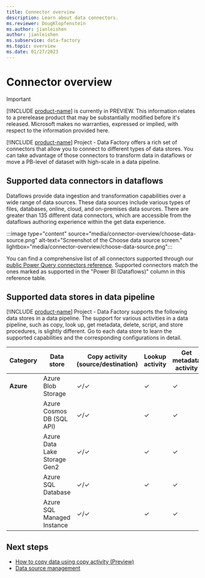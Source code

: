 ```yaml
---
title: Connector overview
description: Learn about data connectors.
ms.reviewer: DougKlopfenstein
ms.author: jianleishen
author: jianleishen
ms.subservice: data-factory
ms.topic: overview 
ms.date: 01/27/2023
---
```


# Connector overview

> [!IMPORTANT]
> [!INCLUDE [product-name](../includes/product-name.md)] is currently in PREVIEW.
> This information relates to a prerelease product that may be substantially modified before it's released. Microsoft makes no warranties, expressed or implied, with respect to the information provided here.

[!INCLUDE [product-name](../includes/product-name.md)] Project - Data Factory offers a rich set of connectors that allow you to connect to different types of data stores. You can take advantage of those connectors to transform data in dataflows or move a PB-level of dataset with high-scale in a data pipeline.

## Supported data connectors in dataflows

Dataflows provide data ingestion and transformation capabilities over a wide range of data sources. These data sources include various types of files, databases, online, cloud, and on-premises data sources. There are greater than 135 different data connectors, which are accessible from the dataflows authoring experience within the get data experience.

:::image type="content" source="media/connector-overview/choose-data-source.png" alt-text="Screenshot of the Choose data source screen." lightbox="media/connector-overview/choose-data-source.png":::

You can find a comprehensive list of all connectors supported through our [public Power Query connectors reference](/power-query/connectors/). Supported connectors match the ones marked as supported in the "Power BI (Dataflows)" column in this reference table.

## Supported data stores in data pipeline

[!INCLUDE [product-name](../includes/product-name.md)] Project - Data Factory supports the following data stores in a data pipeline. The support for various activities in a data pipeline, such as copy, look up, get metadata, delete, script, and store procedures, is slightly different. Go to each data store to learn the supported capabilities and the corresponding configurations in detail.

| **Category** | **Data store** | **Copy activity (source/destination)** | **Lookup activity** | **Get metadata activity** | **Delete activity** | **Script activity** | **Stored procedure activity** |
|---|---|---|---|---|---|---|---|
| **Azure** | Azure Blob Storage | ✓/✓ | ✓ | ✓ | ✓ | - | - |
|  | Azure Cosmos DB (SQL API) | ✓/✓ | ✓ | ✓ | ✓ | - | - |
|  | Azure Data Lake Storage Gen2 | ✓/✓ | ✓ | ✓ | ✓ | - | - |
|  | Azure SQL Database | ✓/✓ | ✓ | ✓ | ✓ | ✓ | ✓ |
|  | Azure SQL Managed Instance | ✓/✓ | ✓ | ✓ | ✓ | ✓ | ✓ |

## Next steps

- [How to copy data using copy activity (Preview)](copy-data-activity.md)
- [Data source management](data-source-management.md)
